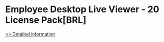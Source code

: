 # Employee Desktop Live Viewer - 20 License Pack[BRL]
[>> Detailed information](https://secure.element5.com/esales/product.html?productid=300384694&affiliateid=200057808)
